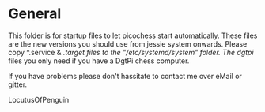 General
=======
This folder is for startup files to let picochess start automatically. These files are the new versions you should use
from jessie system onwards. Please copy *.service & *.target files to the "/etc/systemd/system" folder. The dgtpi* files
you only need if you have a DgtPi chess computer.


If you have problems please don't hassitate to contact me over eMail or gitter.

LocutusOfPenguin
